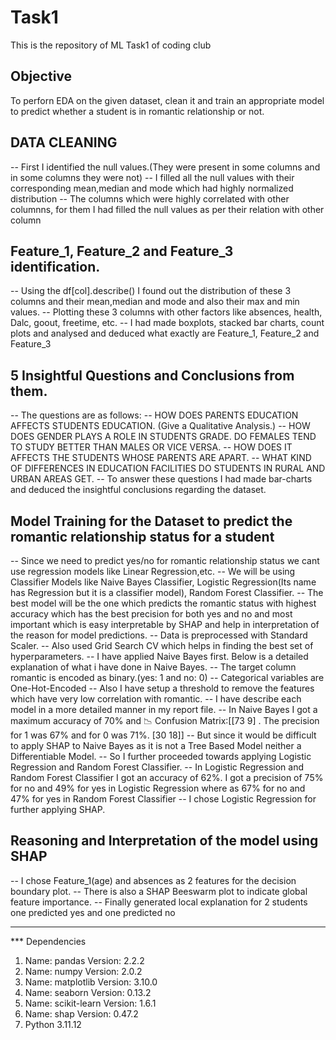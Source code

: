 # Task1
This is the repository of ML Task1 of coding club
## Objective
To perforn EDA on the given dataset, clean it and train an appropriate model to predict whether a student is in romantic relationship or not.

## DATA CLEANING
-- First I identified the null values.(They were present in some columns and in some columns they were not)
-- I filled all the null values with their corresponding mean,median and mode which had highly normalized distribution
-- The columns which were highly correlated with other columnns, for them I had filled the null values as per their relation with other column

## Feature_1, Feature_2 and Feature_3 identification.
-- Using the df[col].describe() I found out the distribution of these 3 columns and their mean,median and mode and also their max and min values.
-- Plotting these 3 columns with other factors like absences, health, Dalc, goout, freetime, etc.
-- I had made boxplots, stacked bar charts, count plots and analysed and deduced what exactly are Feature_1, Feature_2 and Feature_3

## 5 Insightful Questions and Conclusions from them.
-- The questions are as follows:
   -- HOW DOES PARENTS EDUCATION AFFECTS STUDENTS EDUCATION. (Give a Qualitative Analysis.)
   -- HOW DOES GENDER PLAYS A ROLE IN STUDENTS GRADE. DO FEMALES TEND TO STUDY BETTER THAN MALES OR VICE VERSA.
   -- HOW DOES IT AFFECTS THE STUDENTS WHOSE PARENTS ARE APART.
   -- WHAT KIND OF DIFFERENCES IN EDUCATION FACILITIES DO STUDENTS IN RURAL AND URBAN AREAS GET.
-- To answer these questions I had made bar-charts and deduced the insightful conclusions regarding the dataset.

## Model Training for the Dataset to predict the romantic relationship status for a student
-- Since we need to predict yes/no for romantic relationship status we cant use regression models like Linear Regression,etc.
-- We will be using Classifier Models like Naive Bayes Classifier, Logistic Regression(Its name has Regression but it is a classifier model), Random Forest Classifier.
-- The best model will be the one which predicts the romantic status with highest accuracy which has the best precision for both yes and no and most important which is easy interpretable by SHAP and help
   in interpretation of the reason for model predictions.
-- Data is preprocessed with Standard Scaler.
-- Also used Grid Search CV which helps in finding the best set of hyperparameters.
-- I have applied Naive Bayes first. Below is a detailed explanation of what i have done in Naive Bayes.
   -- The target column romantic is encoded as binary.(yes: 1 and no: 0)
   -- Categorical variables are One-Hot-Encoded
   -- Also I have setup a threshold to remove the features which have very low correlation with romantic.
   -- I have describe each model in a more detailed manner in my report file.
-- In Naive Bayes I got a maximum accuracy of 70% and 📉 Confusion Matrix:[[73  9] . The precision for 1 was 67% and for 0 was 71%.
                                                                          [30 18]]
-- But since it would be difficult to apply SHAP to Naive Bayes as it is not a Tree Based Model neither a Differentiable Model.
-- So I further proceeded towards applying Logistic Regression and Random Forest Classifier.
-- In Logistic Regression and Random Forest Classifier I got an accuracy of 62%. I got a precision of 75% for no and 49% for yes in Logistic Regression where as 67% for no and 47% for yes in Random
   Forest Classifier
-- I chose Logistic Regression for further applying SHAP.
## Reasoning and Interpretation of the model using SHAP
-- I chose Feature_1(age) and absences as 2 features for the decision boundary plot.
-- There is also a SHAP Beeswarm plot to indicate global feature importance.
-- Finally generated local explanation for 2 students one predicted yes and one predicted no


________________________________________________________________________________________________________________________________________________________________________________________________________________


*** Dependencies
1. Name: pandas
   Version: 2.2.2
2. Name: numpy
   Version: 2.0.2
3. Name: matplotlib
   Version: 3.10.0
4. Name: seaborn
   Version: 0.13.2
5. Name: scikit-learn
   Version: 1.6.1
6. Name: shap
   Version: 0.47.2
7. Python 3.11.12
